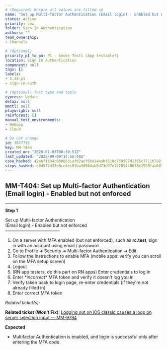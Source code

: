 ```yaml
---
# (Required) Ensure all values are filled up
name: "Set up Multi-factor Authentication (Email login) - Enabled but not enforced"
status: Active
priority: Low
folder: Sign In Authentication
authors: ""
team_ownership: 
- Channels

# (Optional)
priority_p1_to_p4: P1 - Smoke Tests (App testable?)
location: Sign In Authentication
component: null
tags: []
labels: 
- 5.34-p1
- sign-in-auth

# (Optional) Test type and tools
cypress: Update
detox: null
mmctl: null
playwright: null
rainforest: []
manual_test_environments: 
- Webapp
- Cloud

# Do not change
id: 3877710
key: MM-T404
created_on: "2020-01-03T00:39:51Z"
last_updated: "2022-09-09T17:58:40Z"
case_hashed: 42abf1194c6b88631afd2aef6b9144abf610c759587d1355c7711b702fbb1ecc2e2496c19e8ba244fe629cec76f54b54
steps_hashed: e0d572d37e6ce4ec81ba38964ab8d73d97e12709440678e1955fab6078ae6751239cf37cc0d9a345ed92a0683ea09922
---
```


<!-- (Auto-generated) Based on frontmatter's "key" and "name" -->

## MM-T404: Set up Multi-factor Authentication (Email login) - Enabled but not enforced

---

**Step 1**

Set up Multi-factor Authentication\
(Email login) - Enabled but not enforced\
–––––––––––––––––––––––––

1. On a server with MFA enabled (but not enforced), such as **rc.test**, sign in with an account using email / password
2. Go to Profile ➜ Security ➜ Multi-factor Authentication ➜ Edit
3. Follow the instructions to enable MFA (mobile apps: verify you can scroll on the MFA setup screen)
4. Logout
5. (RN app testers, do this part on RN apps) Enter credentials to log in
6. Enter \*_incorrect_\* MFA token and verify it doesn't log you in
7. Verify taken back to login page, re-enter credentials (if they're not already filled in)
8. Enter correct MFA token

_Related ticket(s):_

**Related ticket (Won't Fix)**: [Logging out on iOS classic causes a loop on server selection input — MM-9794](https://mattermost.atlassian.net/browse/MM-9794)

**Expected**

- Multifactor Authentication is enabled, and login is successful only after entering the MFA code.

